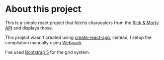 # About this project

This is a simple react project that fetchs characaters from the [Rick & Morty API](https://rickandmortyapi.com/) and displays those. 

This project wasn't created using [create-react-app](https://create-react-app.dev/), instead, I setup the compliation manually using [Webpack](https://webpack.js.org/).

I've used [Bootstrap 5](https://getbootstrap.com/docs/5.2/getting-started/introduction/) for the grid system.
